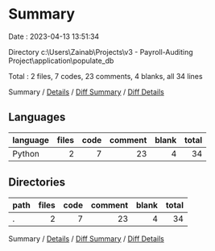 # Summary

Date : 2023-04-13 13:51:34

Directory c:\\Users\\Zainab\\Projects\\v3 - Payroll-Auditing Project\\application\\populate_db

Total : 2 files,  7 codes, 23 comments, 4 blanks, all 34 lines

Summary / [Details](details.md) / [Diff Summary](diff.md) / [Diff Details](diff-details.md)

## Languages
| language | files | code | comment | blank | total |
| :--- | ---: | ---: | ---: | ---: | ---: |
| Python | 2 | 7 | 23 | 4 | 34 |

## Directories
| path | files | code | comment | blank | total |
| :--- | ---: | ---: | ---: | ---: | ---: |
| . | 2 | 7 | 23 | 4 | 34 |

Summary / [Details](details.md) / [Diff Summary](diff.md) / [Diff Details](diff-details.md)